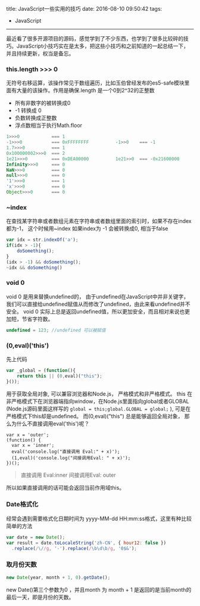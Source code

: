 title: JavaScript一些实用的技巧
date: 2016-08-10 09:50:42
tags:
- JavaScript
---
最近看了很多开源项目的源码，感觉学到了不少东西，也学到了很多比较碎的技巧。JavaScript小技巧实在是太多，把这些小技巧和之前知道的一起总结一下，并且持续更新，权当是备忘。

<!-- more -->

### this.length >>> 0
无符号右移运算，该操作常见于数组遍历，比如玉伯曾经发布的es5-safe模块里面有大量的该操作。作用是确保.length 是一个0到2^32的正整数
* 所有非数字的被转换成0
* -1 转换成 0
* 负数转换成正整数
* 浮点数相当于执行Math.floor

```js
1>>>0            === 1
-1>>>0           === 0xFFFFFFFF          -1>>0    === -1
1.7>>>0          === 1
0x100000002>>>0  === 2
1e21>>>0         === 0xDEA00000          1e21>>0  === -0x21600000
Infinity>>>0     === 0
NaN>>>0          === 0
null>>>0         === 0
'1'>>>0          === 1
'x'>>>0          === 0
Object>>>0       === 0
```
### ~index
在查找某字符串或者数组元素在字符串或者数组里面的索引时，如果不存在index都为-1， 这个时候用~index 如果index为 -1 会被转换成0, 相当于false
```js
var idx = str.indexOf('a');
if(idx > -1){
	doSomething();
}
(idx > -1) && doSomething();
~idx && doSomething()
```
### void 0
void 0 是用来替换undefined的， 由于undefined在JavaScript中并非关键字， 我们可以直接给undefined赋值从而修改了undefined，由此来看undefined并不安全。 void 0 实际上总是返回undefined值，所以更加安全，而且相对来说也更加短，节省字符数。
```js
undefined = 123; //undefined 可以被赋值
```
### (0,eval)('this')

先上代码
```js
var _global = (function(){ 
	return this || (0,eval)("this"); 
}());
```
用于获取全局对象, 可以兼容浏览器和Node.js， 严格模式和非严格模式。 
this 在非严格模式下在浏览器端指向window，在Node.js里面指向global或者GLOBAL (Node.js源码里面这样写的 `global = this;global.GLOBAL = global;` ),
可是在严格模式下this却是undefined。
而(0,eval)("this") 总是能够返回全局对象， 那么为什么不直接调用eval('this')呢？
```
var x = 'outer';
(function() {
  var x = 'inner';
  eval('console.log("直接调用 Eval:" + x)'); 
  (1,eval)('console.log("间接调用Eval: " + x)'); 
})();
```

> 直接调用 Eval:inner
> 间接调用Eval: outer

所以如果直接调用的话可能会返回当前作用域this。

### Date格式化
经常会遇到需要格式化日期时间为 yyyy-MM-dd HH:mm:ss格式，这里有种比较简单的方法
```js
var date = new Date();
var result = date.toLocaleString('zh-CN', { hour12: false })
  .replace(/\//g, '-').replace(/\b\d\b/g, '0$&');
```

### 取月份天数

```js
new Date(year, month + 1, 0).getDate();
```
new Date()第三个参数为0 ，并且month 为 month + 1 是返回的是当前month的最后一天，即是月份的天数。

